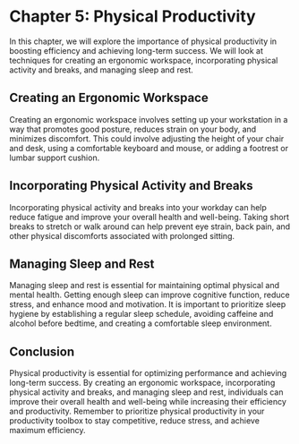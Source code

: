 Chapter 5: Physical Productivity
================================

In this chapter, we will explore the importance of physical productivity in boosting efficiency and achieving long-term success. We will look at techniques for creating an ergonomic workspace, incorporating physical activity and breaks, and managing sleep and rest.

Creating an Ergonomic Workspace
-------------------------------

Creating an ergonomic workspace involves setting up your workstation in a way that promotes good posture, reduces strain on your body, and minimizes discomfort. This could involve adjusting the height of your chair and desk, using a comfortable keyboard and mouse, or adding a footrest or lumbar support cushion.

Incorporating Physical Activity and Breaks
------------------------------------------

Incorporating physical activity and breaks into your workday can help reduce fatigue and improve your overall health and well-being. Taking short breaks to stretch or walk around can help prevent eye strain, back pain, and other physical discomforts associated with prolonged sitting.

Managing Sleep and Rest
-----------------------

Managing sleep and rest is essential for maintaining optimal physical and mental health. Getting enough sleep can improve cognitive function, reduce stress, and enhance mood and motivation. It is important to prioritize sleep hygiene by establishing a regular sleep schedule, avoiding caffeine and alcohol before bedtime, and creating a comfortable sleep environment.

Conclusion
----------

Physical productivity is essential for optimizing performance and achieving long-term success. By creating an ergonomic workspace, incorporating physical activity and breaks, and managing sleep and rest, individuals can improve their overall health and well-being while increasing their efficiency and productivity. Remember to prioritize physical productivity in your productivity toolbox to stay competitive, reduce stress, and achieve maximum efficiency.
